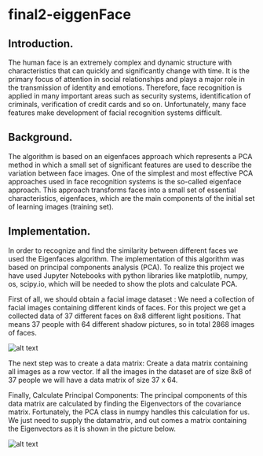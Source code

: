 # final2-eiggenFace

## Introduction.
The human face is an extremely complex and dynamic structure with characteristics that can quickly and significantly change with time. It is the primary focus of attention in social relationships and plays a major role in the transmission of identity and emotions. Therefore, face recognition is applied in many important areas such as security systems, identification of criminals, verification of credit cards and so on. Unfortunately, many face features make development of facial recognition systems difficult.

## Background. 
The algorithm is based on an eigenfaces approach which represents a PCA method in which a small set of significant features are used to describe the variation between face images. One of the simplest and most effective PCA approaches used in face recognition systems is the so-called eigenface approach. This approach transforms faces into a small set of essential characteristics, eigenfaces, which are the main components of the initial set of learning images (training set). 

## Implementation.
In order to recognize and find the similarity between different faces we used the Eigenfaces algorithm. The implementation of this algorithm was based on principal components analysis (PCA). To realize this project we have used Jupyter Notebooks with python libraries like matplotlib, numpy, os, scipy.io, which will be needed to show the plots and calculate PCA.

First of all, we should obtain a facial image dataset : We need a collection of facial images containing different kinds of faces. For this project we get a collected data of 37 different faces on 8x8 different light positions. That means 37 people with 64 different shadow pictures, so in total 2868 images of faces.

![alt text](https://github.com/yelnarMurat/final2-eiggenFace/blob/main/1.png?raw=true)

The next step was to create a data matrix: Create a data matrix containing all images as a row vector. If all the images in the dataset are of size 8x8 of 37 people we will have a data matrix of size 37 x 64.

Finally, Calculate Principal Components: The principal components of this data matrix are calculated by finding the Eigenvectors of the covariance matrix. Fortunately, the PCA class in numpy handles this calculation for us. We just need to supply the datamatrix, and out comes a matrix containing the Eigenvectors as it is shown in the picture below.

![alt text](https://github.com/yelnarMurat/final2-eiggenFace/blob/main/2.png?raw=true)
